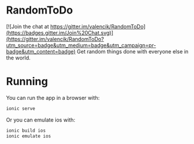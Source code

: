 # RandomToDo

[![Join the chat at https://gitter.im/valencik/RandomToDo](https://badges.gitter.im/Join%20Chat.svg)](https://gitter.im/valencik/RandomToDo?utm_source=badge&utm_medium=badge&utm_campaign=pr-badge&utm_content=badge)
Get random things done with everyone else in the world.

# Running
You can run the app in a browser with:
```bash
ionic serve
```

Or you can emulate ios with:
```bash
ionic build ios
ionic emulate ios
```
